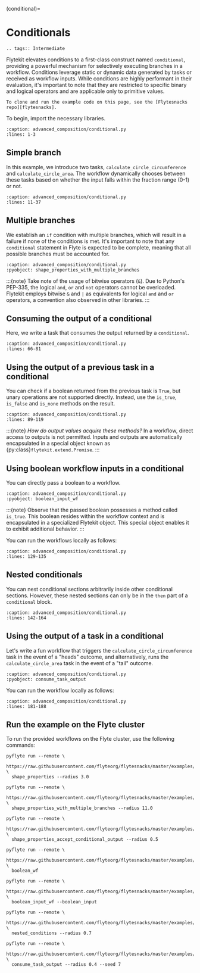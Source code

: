 (conditional)=

# Conditionals

```{eval-rst}
.. tags:: Intermediate
```

Flytekit elevates conditions to a first-class construct named `conditional`, providing a powerful mechanism for selectively
executing branches in a workflow. Conditions leverage static or dynamic data generated by tasks or
received as workflow inputs. While conditions are highly performant in their evaluation,
it's important to note that they are restricted to specific binary and logical operators
and are applicable only to primitive values.

```{note}
To clone and run the example code on this page, see the [Flytesnacks repo][flytesnacks].
```

To begin, import the necessary libraries.

```{rli} https://raw.githubusercontent.com/flyteorg/flytesnacks/master/examples/advanced_composition/advanced_composition/conditional.py
:caption: advanced_composition/conditional.py
:lines: 1-3
```

## Simple branch

In this example, we introduce two tasks, `calculate_circle_circumference` and
`calculate_circle_area`. The workflow dynamically chooses between these tasks based on whether the input
falls within the fraction range (0-1) or not.

```{rli} https://raw.githubusercontent.com/flyteorg/flytesnacks/master/examples/advanced_composition/advanced_composition/conditional.py
:caption: advanced_composition/conditional.py
:lines: 11-37
```

## Multiple branches

We establish an `if` condition with multiple branches, which will result in a failure if none of the conditions is met.
It's important to note that any `conditional` statement in Flyte is expected to be complete,
meaning that all possible branches must be accounted for.

```{rli} https://raw.githubusercontent.com/flyteorg/flytesnacks/master/examples/advanced_composition/advanced_composition/conditional.py
:caption: advanced_composition/conditional.py
:pyobject: shape_properties_with_multiple_branches
```

:::{note}
Take note of the usage of bitwise operators (`&`). Due to Python's PEP-335,
the logical `and`, `or` and `not` operators cannot be overloaded.
Flytekit employs bitwise `&` and `|` as equivalents for logical `and` and `or` operators,
a convention also observed in other libraries.
:::

## Consuming the output of a conditional
Here, we write a task that consumes the output returned by a `conditional`.

```{rli} https://raw.githubusercontent.com/flyteorg/flytesnacks/master/examples/advanced_composition/advanced_composition/conditional.py
:caption: advanced_composition/conditional.py
:lines: 66-81
```

## Using the output of a previous task in a conditional

You can check if a boolean returned from the previous task is `True`,
but unary operations are not supported directly. Instead, use the `is_true`,
`is_false` and `is_none` methods on the result.

```{rli} https://raw.githubusercontent.com/flyteorg/flytesnacks/master/examples/advanced_composition/advanced_composition/conditional.py
:caption: advanced_composition/conditional.py
:lines: 89-119
```

:::{note}
*How do output values acquire these methods?* In a workflow, direct access to outputs is not permitted.
Inputs and outputs are automatically encapsulated in a special object known as {py:class}`flytekit.extend.Promise`.
:::

## Using boolean workflow inputs in a conditional
You can directly pass a boolean to a workflow.

```{rli} https://raw.githubusercontent.com/flyteorg/flytesnacks/master/examples/advanced_composition/advanced_composition/conditional.py
:caption: advanced_composition/conditional.py
:pyobject: boolean_input_wf
```

:::{note}
Observe that the passed boolean possesses a method called `is_true`.
This boolean resides within the workflow context and is encapsulated in a specialized Flytekit object.
This special object enables it to exhibit additional behavior.
:::

You can run the workflows locally as follows:

```{rli} https://raw.githubusercontent.com/flyteorg/flytesnacks/master/examples/advanced_composition/advanced_composition/conditional.py
:caption: advanced_composition/conditional.py
:lines: 129-135
```

## Nested conditionals

You can nest conditional sections arbitrarily inside other conditional sections.
However, these nested sections can only be in the `then` part of a `conditional` block.

```{rli} https://raw.githubusercontent.com/flyteorg/flytesnacks/master/examples/advanced_composition/advanced_composition/conditional.py
:caption: advanced_composition/conditional.py
:lines: 142-164
```

## Using the output of a task in a conditional

Let's write a fun workflow that triggers the `calculate_circle_circumference` task in the event of a "heads" outcome,
and alternatively, runs the `calculate_circle_area` task in the event of a "tail" outcome.

```{rli} https://raw.githubusercontent.com/flyteorg/flytesnacks/master/examples/advanced_composition/advanced_composition/conditional.py
:caption: advanced_composition/conditional.py
:pyobject: consume_task_output
```

You can run the workflow locally as follows:

```{rli} https://raw.githubusercontent.com/flyteorg/flytesnacks/master/examples/advanced_composition/advanced_composition/conditional.py
:caption: advanced_composition/conditional.py
:lines: 181-188
```

## Run the example on the Flyte cluster

To run the provided workflows on the Flyte cluster, use the following commands:

```
pyflyte run --remote \
  https://raw.githubusercontent.com/flyteorg/flytesnacks/master/examples/advanced_composition/advanced_composition/conditional.py \
  shape_properties --radius 3.0
```

```
pyflyte run --remote \
  https://raw.githubusercontent.com/flyteorg/flytesnacks/master/examples/advanced_composition/advanced_composition/conditional.py \
  shape_properties_with_multiple_branches --radius 11.0
```

```
pyflyte run --remote \
  https://raw.githubusercontent.com/flyteorg/flytesnacks/master/examples/advanced_composition/advanced_composition/conditional.py \
  shape_properties_accept_conditional_output --radius 0.5
```

```
pyflyte run --remote \
  https://raw.githubusercontent.com/flyteorg/flytesnacks/master/examples/advanced_composition/advanced_composition/conditional.py \
  boolean_wf
```

```
pyflyte run --remote \
  https://raw.githubusercontent.com/flyteorg/flytesnacks/master/examples/advanced_composition/advanced_composition/conditional.py \
  boolean_input_wf --boolean_input
```

```
pyflyte run --remote \
  https://raw.githubusercontent.com/flyteorg/flytesnacks/master/examples/advanced_composition/advanced_composition/conditional.py \
  nested_conditions --radius 0.7
```

```
pyflyte run --remote \
  https://raw.githubusercontent.com/flyteorg/flytesnacks/master/examples/advanced_composition/advanced_composition/conditional.py \
  consume_task_output --radius 0.4 --seed 7
```

[flytesnacks]: https://github.com/flyteorg/flytesnacks/tree/master/examples/advanced_composition
